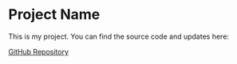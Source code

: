 # Project Name

This is my project. You can find the source code and updates here:

[GitHub Repository](https://github.com/swayampilare752/Geekster)
